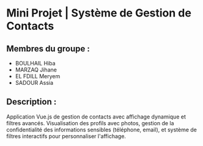 # Mini Projet | Système de Gestion de Contacts

## Membres du groupe :
- BOULHAIL Hiba
- MARZAQ Jihane
- EL FDILL Meryem
- SADOUR Assia

## Description :
Application Vue.js de gestion de contacts avec affichage dynamique et filtres avancés.
Visualisation des profils avec photos, gestion de la confidentialité des informations sensibles 
(téléphone, email), et système de filtres interactifs pour personnaliser l'affichage.
